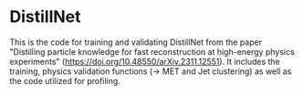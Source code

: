 # DistillNet
This is the code for training and validating DistillNet from the paper "Distilling particle knowledge for fast reconstruction at high-energy physics experiments" (https://doi.org/10.48550/arXiv.2311.12551). It includes the training, physics validation functions (-> MET and Jet clustering) as well as the code utilized for profiling.
